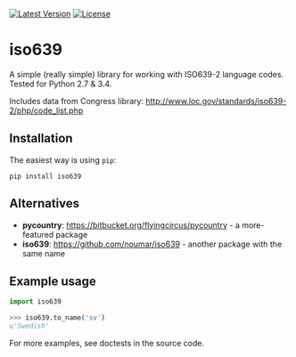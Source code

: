 [![Latest Version](https://pypip.in/version/iso639/badge.svg)](https://pypi.python.org/pypi/iso639/)
[![License](https://pypip.in/license/iso639/badge.svg)](https://pypi.python.org/pypi/iso639/)

iso639
======
A simple (really simple) library for working with ISO639-2 language codes.
Tested for Python 2.7 & 3.4.

Includes data from Congress library: http://www.loc.gov/standards/iso639-2/php/code_list.php

Installation
------------
The easiest way is using `pip`:

    pip install iso639

Alternatives
------------
* **pycountry**: https://bitbucket.org/flyingcircus/pycountry - a more-featured package
* **iso639**: https://github.com/noumar/iso639 - another package with the same name

Example usage
-------------

```python
import iso639

>>> iso639.to_name('sv')
u'Swedish'
```

For more examples, see doctests in the source code.
